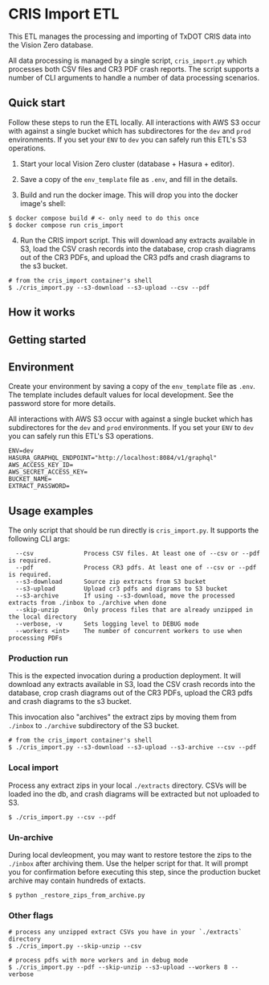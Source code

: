 # CRIS Import ETL

This ETL manages the processing and importing of TxDOT CRIS data into the Vision Zero database.

All data processing is managed by a single script, `cris_import.py` which processes both CSV files and CR3 PDF crash reports. The script supports a number of CLI arguments to handle a number of data processing scenarios.

## Quick start

Follow these steps to run the ETL locally. All interactions with AWS S3 occur with against a single bucket which has subdirectores for the `dev` and `prod` environments. If you set your `ENV` to `dev` you can safely run this ETL's S3 operations.

1. Start your local Vision Zero cluster (database + Hasura + editor).

2. Save a copy of the `env_template` file as `.env`, and fill in the details.

3. Build and run the docker image. This will drop you into the docker image's shell:

```shell
$ docker compose build # <- only need to do this once
$ docker compose run cris_import
```

4. Run the CRIS import script. This will download any extracts available in S3, load the CSV crash records into the database, crop crash diagrams out of the CR3 PDFs, and upload the CR3 pdfs and crash diagrams to the s3 bucket.

```shell
# from the cris_import container's shell
$ ./cris_import.py --s3-download --s3-upload --csv --pdf
```

## How it works

## Getting started

## Environment

Create your environment by saving a copy of the `env_template` file as `.env`. The template includes default values for local development. See the password store for more details.

All interactions with AWS S3 occur with against a single bucket which has subdirectores for the `dev` and `prod` environments. If you set your `ENV` to `dev` you can safely run this ETL's S3 operations.

```
ENV=dev
HASURA_GRAPHQL_ENDPOINT="http://localhost:8084/v1/graphql"
AWS_ACCESS_KEY_ID=
AWS_SECRET_ACCESS_KEY=
BUCKET_NAME=
EXTRACT_PASSWORD=
```

## Usage examples

The only script that should be run directly is `cris_import.py`. It supports the following CLI args:

```shell
  --csv              Process CSV files. At least one of --csv or --pdf is required.
  --pdf              Process CR3 pdfs. At least one of --csv or --pdf is required.
  --s3-download      Source zip extracts from S3 bucket
  --s3-upload        Upload cr3 pdfs and digrams to S3 bucket
  --s3-archive       If using --s3-download, move the processed extracts from ./inbox to ./archive when done
  --skip-unzip       Only process files that are already unzipped in the local directory
  --verbose, -v      Sets logging level to DEBUG mode
  --workers <int>    The number of concurrent workers to use when processing PDFs
```

### Production run

This is the expected invocation during a production deployment. It will download any extracts available in S3, load the CSV crash records into the database, crop crash diagrams out of the CR3 PDFs, upload the CR3 pdfs and crash diagrams to the s3 bucket. 

This invocation also "archives" the extract zips by moving them from `./inbox` to `./archive` subdirectory of the S3 bucket.

```shell
# from the cris_import container's shell
$ ./cris_import.py --s3-download --s3-upload --s3-archive --csv --pdf
```

### Local import

Process any extract zips in your local `./extracts` directory. CSVs will be loaded ino the db, and crash diagrams will be extracted but not uploaded to S3.

```shell
$ ./cris_import.py --csv --pdf
```

### Un-archive

During local devleopment, you may want to restore testore the zips to the `./inbox` after archiving them. Use the helper script for that. It will prompt you for confirmation before executing this step, since the production bucket archive may contain hundreds of extacts. 

```shell
$ python _restore_zips_from_archive.py
```

### Other flags

```shell
# process any unzipped extract CSVs you have in your `./extracts` directory
$ ./cris_import.py --skip-unzip --csv

# process pdfs with more workers and in debug mode
$ ./cris_import.py --pdf --skip-unzip --s3-upload --workers 8 --verbose
```

